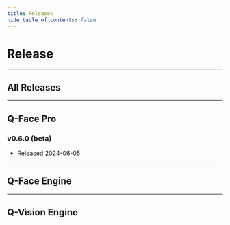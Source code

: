 ```yaml
---
title: Releases
hide_table_of_contents: false
---
```

# Release

---
## All Releases



--- 

## Q-Face Pro

### v0.6.0 (beta)
- Released 2024-06-05 


---

## Q-Face Engine

---

## Q-Vision Engine
